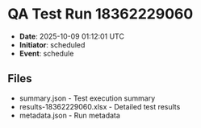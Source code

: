 # QA Test Run 18362229060

- **Date**: 2025-10-09 01:12:01 UTC
- **Initiator**: scheduled
- **Event**: schedule

## Files
- summary.json - Test execution summary
- results-18362229060.xlsx - Detailed test results
- metadata.json - Run metadata
